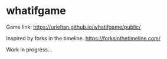 # whatifgame

Game link: https://urieltan.github.io/whatifgame/public/

Inspired by forks in the timeline.
https://forksinthetimeline.com/

Work in progress...
